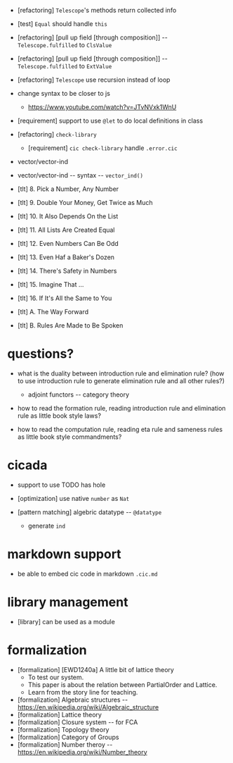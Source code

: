 - [refactoring] `Telescope`'s methods return collected info

- [test] `Equal` should handle `this`

- [refactoring] [pull up field [through composition]] -- `Telescope.fulfilled` to `ClsValue`
- [refactoring] [pull up field [through composition]] -- `Telescope.fulfilled` to `ExtValue`

- [refactoring] `Telescope` use recursion instead of loop

- change syntax to be closer to js

  - https://www.youtube.com/watch?v=JTvNVxk1WnU

- [requirement] support to use `@let` to do local definitions in class

- [refactoring] `check-library`
  - [requirement] `cic check-library` handle `.error.cic`

- vector/vector-ind
- vector/vector-ind -- syntax -- `vector_ind()`

- [tlt] 8. Pick a Number, Any Number
- [tlt] 9. Double Your Money, Get Twice as Much
- [tlt] 10. It Also Depends On the List
- [tlt] 11. All Lists Are Created Equal
- [tlt] 12. Even Numbers Can Be Odd
- [tlt] 13. Even Haf a Baker's Dozen
- [tlt] 14. There's Safety in Numbers
- [tlt] 15. Imagine That ...
- [tlt] 16. If It's All the Same to You
- [tlt] A. The Way Forward
- [tlt] B. Rules Are Made to Be Spoken

# questions?

- what is the duality between introduction rule and elimination rule?
  (how to use introduction rule to generate elimination rule and all other rules?)
  - adjoint functors -- category theory

- how to read the formation rule, reading introduction rule and elimination rule as little book style laws?
- how to read the computation rule, reading eta rule and sameness rules as little book style commandments?

# cicada

- support to use TODO has hole

- [optimization] use native `number` as `Nat`

- [pattern matching] algebric datatype -- `@datatype`
  - generate `ind`

# markdown support

- be able to embed cic code in markdown `.cic.md`

# library management

- [library] can be used as a module

# formalization

- [formalization] [EWD1240a] A little bit of lattice theory
  - To test our system.
  - This paper is about the relation between PartialOrder and Lattice.
  - Learn from the story line for teaching.
- [formalization] Algebraic structures -- https://en.wikipedia.org/wiki/Algebraic_structure
- [formalization] Lattice theory
- [formalization] Closure system -- for FCA
- [formalization] Topology theory
- [formalization] Category of Groups
- [formalization] Number theroy -- https://en.wikipedia.org/wiki/Number_theory
